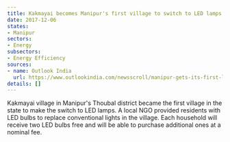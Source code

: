 ```yaml
---
title: Kakmayai becomes Manipur's first village to switch to LED lamps
date: 2017-12-06
states:
- Manipur
sectors:
- Energy
subsectors:
- Energy Efficiency
sources:
- name: Outlook India
  url: https://www.outlookindia.com/newsscroll/manipur-gets-its-first-led-village/1201750
details: []
---
```


Kakmayai village in Manipur's Thoubal district became the first village in the state to make the switch to LED lamps. A local NGO provided residents with LED bulbs to replace conventional lights in the village. Each household will receive two LED bulbs free and will be able to purchase additional ones at a nominal fee.
